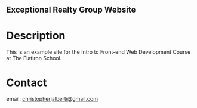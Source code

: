 Exceptional Realty Group Website
---

# Description

This is an example site for the Intro to Front-end Web Development Course at The Flatiron School.

# Contact

email: christopherjalberti@gmail.com

